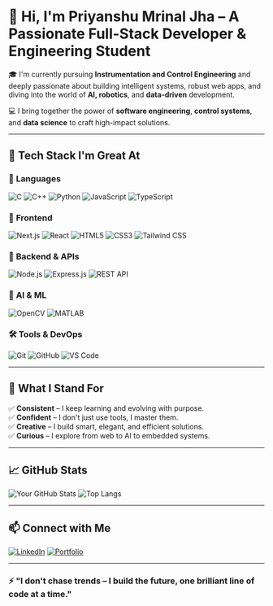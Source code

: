 # 👋 Hi, I'm Priyanshu Mrinal Jha – A Passionate Full-Stack Developer & Engineering Student

🎓 I'm currently pursuing **Instrumentation and Control Engineering** and deeply passionate about building intelligent systems, robust web apps, and diving into the world of **AI, robotics**, and **data-driven** development.

💻 I bring together the power of **software engineering**, **control systems**, and **data science** to craft high-impact solutions.

---

## 🚀 Tech Stack I'm Great At

### 🧠 **Languages**
![C](https://img.shields.io/badge/C-00599C?style=flat&logo=c&logoColor=white)
![C++](https://img.shields.io/badge/C++-00599C?style=flat&logo=c%2B%2B&logoColor=white)
![Python](https://img.shields.io/badge/Python-3776AB?style=flat&logo=python&logoColor=white)
![JavaScript](https://img.shields.io/badge/JavaScript-F7DF1E?style=flat&logo=javascript&logoColor=black)
![TypeScript](https://img.shields.io/badge/TypeScript-3178C6?style=flat&logo=typescript&logoColor=white)

### 🧱 **Frontend**
![Next.js](https://img.shields.io/badge/Next.js-000000?style=flat&logo=nextdotjs&logoColor=white)
![React](https://img.shields.io/badge/React-20232A?style=flat&logo=react&logoColor=61DAFB)
![HTML5](https://img.shields.io/badge/HTML5-E34F26?style=flat&logo=html5&logoColor=white)
![CSS3](https://img.shields.io/badge/CSS3-1572B6?style=flat&logo=css3&logoColor=white)
![Tailwind CSS](https://img.shields.io/badge/TailwindCSS-06B6D4?style=flat&logo=tailwind-css&logoColor=white)

### 🔧 **Backend & APIs**
![Node.js](https://img.shields.io/badge/Node.js-339933?style=flat&logo=node.js&logoColor=white)
![Express.js](https://img.shields.io/badge/Express.js-000000?style=flat&logo=express&logoColor=white)
![REST API](https://img.shields.io/badge/REST%20API-FF6F00?style=flat&logo=api&logoColor=white)

### 🧠 **AI & ML**
![OpenCV](https://img.shields.io/badge/OpenCV-5C3EE8?style=flat&logo=opencv&logoColor=white)
![MATLAB](https://img.shields.io/badge/MATLAB-0076A8?style=flat&logo=mathworks&logoColor=white)


### 🛠️ **Tools & DevOps**
![Git](https://img.shields.io/badge/Git-F05032?style=flat&logo=git&logoColor=white)
![GitHub](https://img.shields.io/badge/GitHub-181717?style=flat&logo=github&logoColor=white)
![VS Code](https://img.shields.io/badge/VSCode-007ACC?style=flat&logo=visual-studio-code&logoColor=white)

---

## 🌟 What I Stand For

✅ **Consistent** – I keep learning and evolving with purpose.  
✅ **Confident** – I don't just use tools, I master them.  
✅ **Creative** – I build smart, elegant, and efficient solutions.  
✅ **Curious** – I explore from web to AI to embedded systems.

---

## 📈 GitHub Stats

![Your GitHub Stats](https://github-readme-stats.vercel.app/api?username=Priyanshu7798&show_icons=true&theme=radical)
![Top Langs](https://github-readme-stats.vercel.app/api/top-langs/?username=Priyanshu7798&layout=compact&theme=radical)

---

## 📫 Connect with Me


[![LinkedIn](https://img.shields.io/badge/LinkedIn-Priyanshu%20Jha-0A66C2?style=for-the-badge&logo=linkedin&logoColor=white)](https://www.linkedin.com/in/priyanshu-jha-77a596278/)
[![Portfolio](https://img.shields.io/badge/Portfolio-000?style=flat&logo=internetexplorer&logoColor=white)](https://yourportfolio.com)

---

### ⚡ "I don't chase trends – I build the future, one brilliant line of code at a time."


